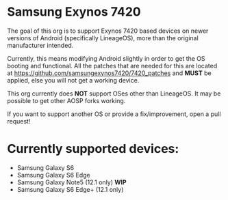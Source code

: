 # Samsung Exynos 7420 
The goal of this org is to support Exynos 7420 based devices on newer versions of Android (specifically LineageOS), more than the original manufacturer intended. 

Currently, this means modifying Android slightly in order to get the OS booting and functional. All the patches that are needed for this are located at <https://github.com/samsungexynos7420/7420_patches> and **MUST** be applied, else you will not get a working device. 

This org currently does **NOT** support OSes other than LineageOS. It may be possible to get other AOSP forks working. 

If you want to support another OS or provide a fix/improvement, open a pull request!

# Currently supported devices:
- Samsung Galaxy S6
- Samsung Galaxy S6 Edge
- Samsung Galaxy Note5 (12.1 only)
**WIP** 
- Samsung Galaxy S6 Edge+ (12.1 only)
